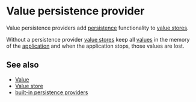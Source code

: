# Value persistence provider

Value persistence providers add [persistence](def://) functionality to [value stores](def://).

Without a persistence provider [value stores](def://) keep all [values](def://) in
the memory of the [application](def://) and when the application stops, those values
are lost.

## See also

- [Value](guide://)
- [Value store](guide://)
- [built-in persistence providers](guide://)